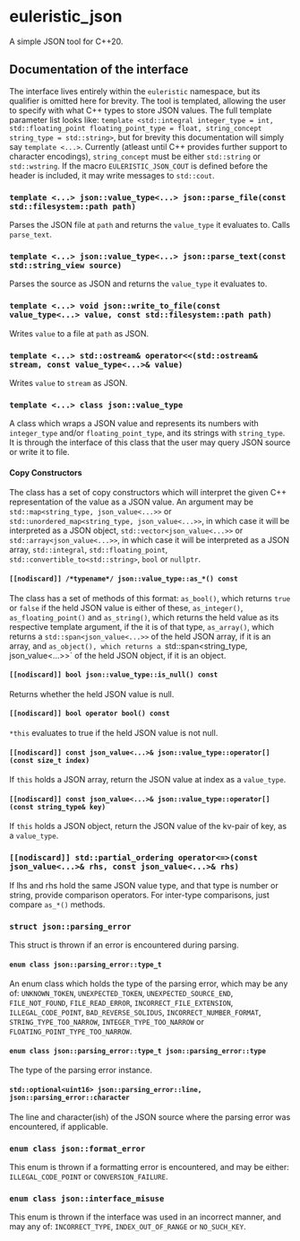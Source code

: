 # euleristic_json
A simple JSON tool for C++20.

## Documentation of the interface
The interface lives entirely within the `euleristic` namespace, but its qualifier is omitted here for brevity.
The tool is templated, allowing the user to specify with what C++ types to store JSON values. The full template parameter list looks like: `template <std::integral integer_type = int, std::floating_point floating_point_type = float, string_concept string_type = std::string>`, but for brevity this documentation will simply say `template <...>`. Currently (atleast until C++ provides further support to character encodings), `string_concept` must be either `std::string` or `std::wstring`. If the macro `EULERISTIC_JSON_COUT` is defined before the header is included, it may write messages to `std::cout`.
### `template <...> json::value_type<...> json::parse_file(const std::filesystem::path path)`
Parses the JSON file at `path` and returns the `value_type` it evaluates to. Calls `parse_text`.
### `template <...> json::value_type<...> json::parse_text(const std::string_view source)`
Parses the source as JSON and returns the `value_type` it evaluates to.
### `template <...> void json::write_to_file(const value_type<...> value, const std::filesystem::path path)`
Writes `value` to a file at `path` as JSON.
### `template <...> std::ostream& operator<<(std::ostream& stream, const value_type<...>& value)`
Writes `value` to `stream` as JSON.
### `template <...> class json::value_type`
A class which wraps a JSON value and represents its numbers with `integer_type` and/or `floating_point_type`, and its strings with `string_type`. It is through the interface of this class that the user may query JSON source or write it to file.
#### Copy Constructors
The class has a set of copy constructors which will interpret the given C++ representation of the value as a JSON value. An argument may be `std::map<string_type, json_value<...>>` or `std::unordered_map<string_type, json_value<...>>`, in which case it will be interpreted as a JSON object, `std::vector<json_value<...>>` or `std::array<json_value<...>>`, in which case it will be interpreted as a JSON array, `std::integral`, `std::floating_point`, `std::convertible_to<std::string>`, `bool` or `nullptr`.
#### `[[nodiscard]] /*typename*/ json::value_type::as_*() const`
The class has a set of methods of this format: `as_bool()`, which returns `true` or `false` if the held JSON value is either of these, `as_integer()`, `as_floating_point()` and `as_string()`, which returns the held value as its respective template argument, if the it is of that type, `as_array()`, which returns a `std::span<json_value<...>>` of the held JSON array, if it is an array, and `as_object(), which returns a `std::span<string_type, json_value<...>>` of the held JSON object, if it is an object.
#### `[[nodiscard]] bool json::value_type::is_null() const`
Returns whether the held JSON value is null.
#### `[[nodiscard]] bool operator bool() const`
`*this` evaluates to true if the held JSON value is not null.
#### `[[nodiscard]] const json_value<...>& json::value_type::operator[](const size_t index)`
If `this` holds a JSON array, return the JSON value at index as a `value_type`.
#### `[[nodiscard]] const json_value<...>& json::value_type::operator[](const string_type& key)`
If `this` holds a JSON object, return the JSON value of the kv-pair of key, as a `value_type`.
### `[[nodiscard]] std::partial_ordering operator<=>(const json_value<...>& rhs, const json_value<...>& rhs)`
If lhs and rhs hold the same JSON value type, and that type is number or string, provide comparison operators. For inter-type comparisons, just compare `as_*()` methods.
### `struct json::parsing_error`
This struct is thrown if an error is encountered during parsing.
#### `enum class json::parsing_error::type_t`
An enum class which holds the type of the parsing error, which may be any of:
`UNKNOWN_TOKEN`, `UNEXPECTED_TOKEN`, `UNEXPECTED_SOURCE_END`, `FILE_NOT_FOUND`, `FILE_READ_ERROR`, `INCORRECT_FILE_EXTENSION`, `ILLEGAL_CODE_POINT`, `BAD_REVERSE_SOLIDUS`, `INCORRECT_NUMBER_FORMAT`, `STRING_TYPE_TOO_NARROW`, `INTEGER_TYPE_TOO_NARROW` or ` FLOATING_POINT_TYPE_TOO_NARROW`.
#### `enum class json::parsing_error::type_t json::parsing_error::type`
The type of the parsing error instance.
#### `std::optional<uint16> json::parsing_error::line, json::parsing_error::character`
The line and character(ish) of the JSON source where the parsing error was encountered, if applicable.
### `enum class json::format_error`
This enum is thrown if a formatting error is encountered, and may be either: `ILLEGAL_CODE_POINT` or `CONVERSION_FAILURE`.
### `enum class json::interface_misuse`
This enum is thrown if the interface was used in an incorrect manner, and may any of: `INCORRECT_TYPE`, `INDEX_OUT_OF_RANGE` or `NO_SUCH_KEY`.
